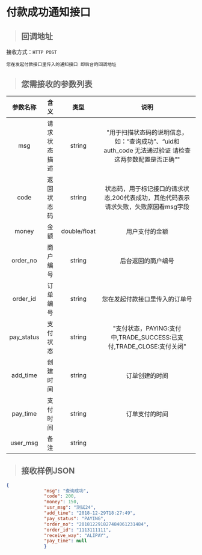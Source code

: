 # 付款成功通知接口

> ## 回调地址

接收方式：`HTTP POST`

    您在发起付款接口里传入的通知接口 即后台的回调地址

>## 您需接收的参数列表

参数名称|含义|类型|说明
:--:|:--:|:--:|:--:
msg|请求状态描述|string|"用于扫描状态码的说明信息，如：“查询成功”、“uid和auth_code 无法通过验证 请检查这两参数配置是否正确”"
code|返回状态码|string|状态码，用于标记接口的请求状态,200代表成功，其他代码表示请求失败，失败原因看msg字段
money|金额|double/float|用户支付的金额
order_no|商户编号|string|后台返回的商户编号
order_id|订单编号|string|您在发起付款接口里传入的订单号
pay_status|支付状态|string|"支付状态，PAYING:支付中,TRADE_SUCCESS:已支付,TRADE_CLOSE:支付关闭"
add_time|创建时间|string|订单创建的时间
pay_time|支付时间|string|订单支付的时间
user_msg|备注|string|


>## 接收样例JSON

```json
{
              "msg": "查询成功",
              "code": 200,
              "money": 150,
              "usr_msg": "测试24",
              "add_time": "2018-12-29T18:27:49",
              "pay_status": "PAYING",
              "order_no": "201812291827484061231484",
              "order_id": "1113111111",
              "receive_way": "ALIPAY",
              "pay_time": null
              }
```






